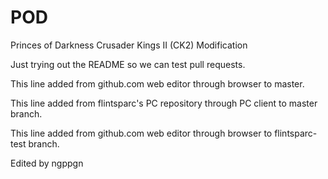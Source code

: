 POD
===

Princes of Darkness Crusader Kings II (CK2) Modification

Just trying out the README so we can test pull requests.  

This line added from github.com web editor through browser to master.

This line added from flintsparc's PC repository through PC client to master branch.

This line added from github.com web editor through browser to flintsparc-test branch.

Edited by ngppgn



